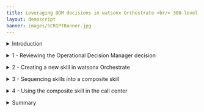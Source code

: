 ```yaml
---
title: Leveraging ODM decisions in watsonx Orchestrate <br/> 300-level live demo
layout: demoscript
banner: images/SCRIPTBanner.jpg
---
```


<span id="top"></span>

<details markdown="1">

<summary>Introduction</summary>

Today we’ll see how IBM watsonx Orchestrate can be used to enhance call center agent productivity, increase compliance with an organization's business procedures, and reduce risk of inconsistency in the decision making process.

Using a customer service scenario, we’ll see how to use watsonx Orchestrate to easily create a 'return validation' skill from an existing IBM Operational Decision Manager (ODM) application. Then, we’ll see how the built-in skill flow capability can be used to sequence several skills into a single activity.

We’re using a customer service example, but the same pattern can be used to leverage any existing deployed decision services across your enterprise.

Let’s get started!


<br/>

</details>

<p/>

<details markdown="1">

<summary>1 - Reviewing the Operational Decision Manager decision</summary>

<br/>

| **1.1** | **Introduce the customer service decision** |
| :--- | :--- |
| **Narration** | FocusCorp uses Operational Decision Manager (ODM) as a backend application to automatically validate and approve return requests from customers.<br/><br/> The company now wants to enable all call center agents to directly access the decision output so they can determine immediately whether a return is approved while on the phone with a customer. <br/>Before seeing how to create such a skill in watsonx Orchestrate, let’s look at the existing application in ODM. |
| **Action** &nbsp; 1.1.1 | Show the ODM Business Console screen that was opened during the demo preparation. Select **Enterprise LDAP** (1), enter the Username **cp4admin** (2), enter the **password** (3) you copied in your notebook, and click **Log in** (4). <inline-notification text="The Decision Center console will start from the last page you were in when you left during your last connection."></inline-notification> <img src="images/1-1-1.png" width="800" /> |
| **Action** &nbsp; 1.1.2 | Click the **LIBRARY** tab. <br/> <img src="images/1-1-2.png" width="800" /> |
| **Narration** | The return policy is managed in ODM by FocusCorp's retail business team, using a dedicated business console called Decision Center. Let’s see how the return policy is implemented in ODM. |
| **Action** &nbsp; 1.1.3 | Click the **Customer Service** decision service. <br/> <img src="images/1-1-3.png" width="800" /> |
| **Action** &nbsp; 1.1.4 | Click the **main** branch. <br/> <img src="images/1-1-4.png" width="800" /> |
| **Action** &nbsp; 1.1.5 | Click the **Decision Artifacts** tab, if you are not already on that tab. <br/> <img src="images/1-1-5.png" width="800" /> |
| **Action** &nbsp; 1.1.6 | Click the **X** to remove any decision artifact filters (if any). <br/> <img src="images/1-1-6.png" width="800" /> |
| **Action** &nbsp; 1.1.7 | Click **Main customer service flow**. <br/> <img src="images/1-1-7.png" width="800" /> |

<br/>

| **1.2** | **Provide an overview of the decision service** |
| :--- | :--- |
| **Narration** | The return validation policy is composed of rule artifacts including ruleflows, decision tables and business rules. <br/><br/> The main ruleflow is the backbone of the decision service. It synchronizes a variety of rules that cover fraud detection, warranty validation, return policy and refund conditions. |
| **Action** &nbsp; 1.2.1 | Click the **Compute refund** box (1) and then the **Refund flow** link (2). <br/> <img src="images/1-2-1.png" width="800" /> |
| **Narration** | Let’s look at one of the decision artifacts. The ‘Shipping fee’ decision table defines the fixed return fee depending on the location of the customer and the type of item being returned. |
| **Action** &nbsp; 1.2.2 | Click the **Estimate shipping fee** box (1) and then the **Shipping fee** link (2) to open the decision table. <br/> <img src="images/1-2-2.png" width="800" /> |
| **Narration** | Each row of the table corresponds to a specific business rule that can also be seen in natural language. In this rule, the return fee for grocery items in the United States is $15. A message is also added to the response to document the decision. |
| **Action** &nbsp; 1.2.3 | Hover your cursor over the header of row 4 to display the 'grocery' business rule. <br/> <img src="images/1-2-3.png" width="800" />  <br/> <img src="images/1-2-3bis.png" width="800" /> |
| **Action** &nbsp; 1.2.4 | Click **Main customer service flow**. <br/> <img src="images/1-2-4.png" width="800" /> |
| **Narration** | This decision service is deployed in a production environment and is invoked by FocusCorp's enterprise applications. Let’s look at the deployment environment. |

<br/>

| **1.3** | **Introduce the production Rule Execution Server** |
| :--- | :--- |
| **Narration** | The ODM Rule Execution Server is a console to monitor rule applications deployed on a given server. From this console, the rule administrator can test a rule application, trace its usage, run diagnostics, and access execution traces when required. |
| **Action** &nbsp; 1.3.1 | Show the ODM **Rule Execution Server** screen that was opened during the demo preparation. <br/> <img src="images/1-3-1.png" width="800" /> |
| **Action** &nbsp; 1.3.2 | Click the **Explorer** tab. <br/> <img src="images/1-3-2.png" width="800" /> |
| **Narration** | Two RuleApps are deployed in this production environment. The 'Customer Service' RuleApp manages the return policy we just looked at in the Decision Center. |
| **Action** &nbsp; 1.3.3 | Click the **FocusCorp_CustomerService** RuleApp. <br/> <img src="images/1-3-3.png" width="800" /> |
| **Action** &nbsp; 1.3.4 | Click the **FocusCorp_Customer_Service** Ruleset. <br/> <img src="images/1-3-4.png" width="800" /> |
| **Narration** | The customer service application has one ruleset with two input parameters -- the customer and the purchase to be returned. Both the decision service and the ruleset it contains are versioned. At execution time, a user can decide to use a specific version, or the latest deployed version of the RuleApp. |
| **Action** &nbsp; 1.3.5 | Point out and explain the **FocusCorp_Customer_Service** ruleset. The output parameter (1), the return decision (2) and the versioning(3). <br/> <img src="images/1-3-5.png" width="800" /> |
| **Narration** | Let’s now see how to leverage these deployed decisions using watsonx Orchestrate to make these return decisions visible to call center agents. |

**[Go to top](#place1)**

<br/><br/>

</details>

<p/>

<details markdown="1">

<summary>2 - Creating a new skill in watsonx Orchestrate</summary>

<br/>

| **2.1** | **Connect the discovery service to the ODM Rule Execution Server** |
| :--- | :--- |
| **Narration** | Let’s now log in to watsonx Orchestrate with the the ‘Builder’ profile. This profile enables us to create, enrich and publish skills. |
| **Action** &nbsp; 2.1.1 | Log in to your watsonx Orchestrate instance. <br/> <img src="images/2-1-1.png" width="800" /> |
| **Action** &nbsp; 2.1.2 | Click the **hamburger** icon. <br/> <img src="images/2-1-2.png" width="800" /> |
| **Action** &nbsp; 2.1.3 | Click **Skills**. <br/> <img src="images/2-1-3.png" width="800" /> |
| **Narration** | watsonx Orchestrate offers a wide variety of skills that can be added for a single individual (personal skill) or the whole team. Let’s create a new personal skill. |
| **Action** &nbsp; 2.1.4 | Click **Add skills**. <br/> <img src="images/2-1-4.png" width="800" /> |
| **Narration** | There are various ways to create a skill in watsonx Orchestrate. One of them is to use a discovery service to create new skills from IBM Cloud Pak for Business Automation that are deployed on SaaS or on premises, or from RPA SaaS. The automation service we want to leverage is deployed on a containerized version of ODM on premises. <br/>|
| **Action** &nbsp; 2.1.5 | Click the **IBM Cloud Pak for Business Automation - On premises** tile. <br/> <img src="images/2-1-5.png" width="800" />  <inline-notification text="If you are using a SaaS environment, click the <strong>IBM Cloud Pak for Business Automation – SaaS</strong> tile and use the basic authentication credentials provided by your SaaS admin."></inline-notification>|
| **Narration** | To access the automation environment, an API key has been generated by the Cloud Pak for Business Automation administrator. With this API key and the cluster URL, we can set up the discovery service and let it access all the automation services deployed in this environment.  |
| **Action** &nbsp; 2.1.6 | Enter your **Username** (1), **API key** (2) and **Connection URL** (3) you stored in your notebook in the demo preparation. Click **Connect** (4). <br/> <img src="images/2-1-6.png" width="800" /> |

<br/>

| **2.2** | **Create the customer service skill from the ODM RuleApp** |
| :--- | :--- |
| **Narration** | The discovery service lets us see all the deployed business automation services we can leverage to create a new skill. |
| **Action** &nbsp; 2.2.1 | Expand the **Automations** folder. <br/> <img src="images/2-2-1.png" width="800" /> |
| **Narration** | ‘FC_CustomerService’ is one of the deployed ODM applications we can leverage. The new skill we are about to create will execute the business rules deployed on the rule execution server that we saw earlier. |
| **Action** &nbsp; 2.2.2 | Select **FC_CustomerService**. <br/> <img src="images/2-2-2.png" width="800" /> |
| **Narration** | Now we'll create a new skill in watsonX Orchestrate. Let’s search for our recently added skill. |
| **Action** &nbsp; 2.2.3 | Select the '**Invokes the execution..**' skill (1) and click **Save as draft** (2). <br/> <img src="images/2-2-3.png" width="800" /> |
| **Narration** | Next, we’ll configure the skill to define how it asks for the input and displays the output. We’ll also train the natural language processing (NLP) engine on the phrases that can be used to invoke the skill. |
| **Action** &nbsp; 2.2.4 | Search for ‘**FC**’ to access the recently imported skill. <br/> <img src="images/2-2-4.png" width="800" /> |
| **Narration** | The discovery service has created a version of the skill that is not yet published. As we can see, it is now ready to be published in the skills catalog. |
| **Action** &nbsp; 2.2.5 | Expand the **Invokes the execution of the decision service operation XXX_FC_CustomerService** skill (XXX are your initials used during demo prep). <inline-notification text="The <strong>Step in the process</strong> for this skill should read '<strong>Just 1 step away to be ready</strong>'. The <strong>Status</strong> for this skill should read '<strong>Ready to publish</strong>'."></inline-notification> <img src="images/2-2-5.png" width="800" /> |
| **Action** &nbsp; 2.2.6 | Make sure you are on the right skill by checking you are the author of the skill. <br/> <img src="images/2-2-6.png" width="800" /> |
| **Narration** | We can now define the way users will interact with our skill. This is required before publishing the skill. |
| **Action** &nbsp; 2.2.7 | Click the corresponding **ellipsis** icon. <br/> <img src="images/2-2-7.png" width="800" /> |
| **Action** &nbsp; 2.2.8 | Click **Enhance this skill**. <br/> <img src="images/2-2-8.png" width="800" /> |

<br/>

| **2.3** | **Publish the customer service skill to your personal skills** |
| :--- | :--- |
| **Narration** | The first thing we'll customize is the title of the skill. On the right we see how the skill will be displayed to users. As this demo environment is shared across various users, we'll add initials to easily find the skill in the catalog. |
| **Action** &nbsp; 2.3.1 | Enter an easy-to-find skill name (e.g., '**New XXX FocusCorp customer service.**' – XXX being your own initials) <br/> <img src="images/2-3-1.png" width="800" /> |
| **Narration** | We can customize how the inputs will be displayed and edit a specific label for each entry. We can also specify what attributes will be required to invoke the skill. |
| **Action** &nbsp; 2.3.2 | Click the **Input** tab. <br/> <img src="images/2-3-2.png" width="800" /> |
| **Action** &nbsp; 2.3.3 | Scroll down to the **customer.name** field. <br/> <img src="images/2-3-3.png" width="800" /> |
| **Action** &nbsp; 2.3.4 | Enter ‘**Customer name**’ in the **customer.name** field. <br/> <img src="images/2-3-4.png" width="800" /> |
| **Narration** | The same procedure is applied for the remaining fields. The output parameters are also customized in the same way. |
| **Action** &nbsp; 2.3.5 <br/> | Click the **Output** tab. <br/> <img src="images/2-3-6.png" width="800" /> |
| **Narration** |  In this scenario, we only need to specify the column headers of the table that contains the decision fields returned by ODM. |
| **Action** &nbsp; 2.3.6 <br/> | Click **Edit response**. <br/> <img src="images/2-3-7.png" width="800" /> |
| **Action** &nbsp; 2.3.7 <br/> | Type ‘**Return decision**’ in the **decision.returnStatus** header field. <br/> <img src="images/2-3-8.png" width="800" /> |
| **Narration** |  The same procedure is applied for the remaining output fields. We have already prepared a fully configured skill that we'll see in a couple of minutes.<br/>Next, we are specifying the phrases orchestrate will use to train the NLP engine. |
| **Action** &nbsp; 2.3.8 | Click the **Phrases** tab. <br/> <img src="images/2-3-10.png" width="800" /> |
| **Action** &nbsp; 2.3.9 | Type ‘**register a claim**’ as a new phrase. Press the enter/return key on your keyboard to save the new phrase. <br/> <img src="images/2-3-11.png" width="800" /> |
| **Narration** |  Our skill is now published in the watsonx Orchestrate catalog. Users are now able to add it to their personal skill sets.|
| **Action** &nbsp; 2.3.10 | Click **Publish**. <br/> <img src="images/2-3-12.png" width="800" /><br/> <img src="images/2-3-13.png" width="800" /> |

<br/>

| **2.4** | **Add the customer service skill to your personal skills** |
| :--- | :--- |
| **Narration** | We can now add this new skill into our personal catalog. |
| **Action** &nbsp; 2.4.1 | Click **Home**. <br/> <img src="images/2-4-1.png" width="800" /> |
| **Action** &nbsp; 2.4.2 | Click **Add skills from the catalog**. <br/> <img src="images/2-4-2.png" width="800" /> |
| **Action** &nbsp; 2.4.3 | Type your ‘**XXX**’ in the search field ('XXX' being your own initials). <br/> <img src="images/2-4-3.png" width="800" /> |
| **Action** &nbsp; 2.4.4 | Click the ‘**XXX_FC_CustomerService API**’ skill ('XXX' being your own initials). <br/> <img src="images/2-4-4.png" width="800" /> |
| **Narration** | Next, we'll connect the skill to the Rule Execution Server. We'll use the ZEN API key that was provided by our ODM administrator to connect to the deployed rule service. |
| **Action** &nbsp; 2.4.5 | Click **Connect app**. <br/> <img src="images/2-4-5.png" width="800" /> |
| **Action** &nbsp; 2.4.6 | Enter the **ZEN API key** (1) you copied in your notebook. Click **Connect app** (2). <br/> <img src="images/2-4-6.png" width="800" /> |
| **Narration** | The skill is connected, and we can now add it into our personal catalog. |
| **Action** &nbsp; 2.4.7 | Click **Add skill +**. <br/> <img src="images/2-4-7.png" width="800" /> |
| **Action** &nbsp; 2.4.8 | Check that your skill is added. <br/> <img src="images/2-4-8.png" width="800" /> |
| **Action** &nbsp; 2.4.9 | Click **Home**. <br/> <img src="images/2-4-9.png" width="800" /> |

<br/>

| **2.5** | **Show the customer service skill** |
| :--- | :--- |
| **Narration** | The new skill is now listed in our personal skills list. In one click, we can invoke it. |
| **Action** &nbsp; 2.5.1 | Click the **New XXX FocusCorp customer service** tile ('XXX' being your own initials). <br/> <img src="images/2-5-1.png" width="800" /> |
| **Narration** | The decision service requires multiple pieces of data to process the return. Instead of requesting the agent to input this data manually, we'll query the FocusCorp database to retrieve the data automatically using another skill. |
| **Action** &nbsp; 2.5.2 | Scroll through the set of required inputs. <br/> <img src="images/2-5-2.png" width="800" /> |
| **Action** &nbsp; 2.5.3 | Click the **XXX FocusCorp Get data from database** skill ('XXX' being your own initials). <br/> <img src="images/2-5-3.png" width="800" /> |
| **Narration** | Let’s use a customer email and product identification number, just like a call center agent would do. |
| **Action** &nbsp; 2.5.4 | Enter ‘**johnsmith@acme.com**’ as the **Customer email** (1). Enter ‘**001**’ as the **Product identification number** (2). Click **Apply** (3). <br/> <img src="images/2-5-4.png" width="800" /> |
| **Narration** | The database skill has returned the customer and item details from the FocusCorp database. We can now use the database skill to feed the decision skill. To do so, we will create a composite skill. |
| **Action** &nbsp; 2.5.5 | Scroll through the result to show the data recovered from the back-end system. <br/> <img src="images/2-5-5.png" width="800" /> |

**[Go to top](#place1)**

<br/><br/>

</details>

<p/>

<details markdown="1">

<summary>3 - Sequencing skills into a composite skill</summary>

<br/>

| **3.1** | **Create the customer service composite skill** |
| :--- | :--- |
| **Narration** | Let’s now work on this composite skill. As an automation builder, we can sequence multiple skills. |
| **Action** &nbsp; 3.1.1 | Click the **hamburger** icon. <br/> <img src="images/3-1-1.png" width="800" /> |
| **Action** &nbsp; 3.1.2 | Click **Skills**. <br/> <img src="images/3-1-2.png" width="800" /> |
| **Action** &nbsp; 3.1.3 | Expand the **Add skills** menu (1). Click **Create a skill flow** (2). <br/> <img src="images/3-1-3.png" width="800" /> |
| **Narration** | The first step is to give a name and description to the composite skill so that users can easily recognize it in the catalog. |
| **Action** &nbsp; 3.1.4 | Click the **pencil** icon to name the skill flow. <br/> <img src="images/3-1-4.png" width="800" /> |
| **Narration** | The description will help users understand the actions performed by the composite skill. |
| **Action** &nbsp; 3.1.5 | Enter a skill name that contains your 'XXX' initials (e.g., '**XXX FocusCorp Register claim**') (1). In the **Description** field, enter ‘**Get the customer and purchase details from the database - Validates return conditions and refunds**’ (2). Click **Save** (3). <br/> <img src="images/3-1-5.png" width="800" /> |
| **Narration** | Next, we must add the two skills we need for this flow. The first one will collect the data from the database. The second one, which we created from ODM, will analyze the data and return a decision. |
| **Action** &nbsp; 3.1.6 | Click the **+** button. <br/> <img src="images/3-1-6.png" width="800" /> |
| **Narration** | Let’s search for the skills we have added in our personal skills. |
| **Action** &nbsp; 3.1.7 | Search for '**XXX**' to find all your skills from the catalog ('XXX' being your own initials). <br/> <img src="images/3-1-7.png" width="800" /> |
| **Action** &nbsp; 3.1.8 | Click the **XXX FocusCorp_Get_Data_from_database** skill ('XXX' being your own initials). <br/> <img src="images/3-1-8.png" width="800" /> |
| **Narration** | We can add the database skill to the flow.|
| **Action** &nbsp; 3.1.9 | Click **Add skill +**. <br/> <img src="images/3-1-9.png" width="800" /> |
| **Action** &nbsp; 3.1.10 | Click **+** button. <br/> <img src="images/3-1-10.png" width="800" /> |
| **Narration** |Next, let’s search for the decision skill. |
| **Action** &nbsp; 3.1.11 | Search for '**XXX**' to find all your skills from the catalog ('XXX' being your own initials). <br/> <img src="images/3-1-11.png" width="800" /> |
| **Narration** | To save time, we will use a pre-configured version of the decision skill.|
| **Action** &nbsp; 3.1.12 | Click the **XXX FocusCorp_Customer_Service** skill ('XXX' being your own initials).  <br/> <img src="images/3-1-12.png" width="800" /> |
| **Action** &nbsp; 3.1.13 | Click **Add skill +**. <br/> <img src="images/3-1-13.png" width="800" /> |
| **Action** &nbsp; 3.1.14 | Click the second skill in the flow. <br/> <img src="images/3-1-14.png" width="800" /> |
| **Narration** | The two skills are now sequenced in the flow. Next, we must map the output parameters of the database skill to the input fields of the decision skill. This operation can be automated using watsonx Orchestrate’s intelligent mapping capability. Orchestrate is able to suggest a mapping based on attributes, names and types. |
| **Action** &nbsp; 3.1.15 | Click **Generate mapping suggestions**. <br/> <img src="images/3-1-15.png" width="800" /> |
| **Narration** | We can see all the attributes are correctly mapped between the two skills in just a single click. No additional action is required. We can now save the skill to add it to the catalog, as well as publish it to users. |
| **Action** &nbsp; 3.1.16 | Point out the mapped values. <br/> <img src="images/3-1-16.png" width="800" /> |
| **Action** &nbsp; 3.1.17 | Expand the **Actions** menu (1). Click **Save as draft** (2). <br/> <img src="images/3-1-17.png" width="800" /> |
| **Narration** | Let’s now enhance the composite skill by adding some phrases that will be used to invoke the skill in the chat interface of watsonx Orchestrate. |
| **Action** &nbsp; 3.1.18 | Expand the **Actions** menu (1). Click **Enhance** (2). <br/> <img src="images/3-1-18.png" width="800" /> |
| **Action** &nbsp; 3.1.19 | Click **Phrases**. <br/> <img src="images/3-1-19.png" width="800" /> |
| **Narration** | Let's add ‘return a product’ to the training set. Many more phrases can be added to improve the NLP training. |
| **Action** &nbsp; 3.1.20 | Type '**return a product**’. <br/> <img src="images/3-1-20.png" width="800" /> |
| **Narration** | Our composite skill is ready to be published. Just by entering ‘return a product’ in the chat interface, watsonx Orchestrate will understand that this skill should be used. |
| **Action** &nbsp; 3.1.21 | Click **Publish**. <br/> <img src="images/3-1-21.png" width="800" /> |
| **Action** &nbsp; 3.1.22 | Click **Home**. <br/> <img src="images/3-1-22.png" width="800" /> |

**[Go to top](#place1)**

<br/><br/>

</details>

<p/>

<details markdown="1">

<summary>4 - Using the composite skill in the call center</summary>

<br/>

| **4.1** | **Add the customer service composite skill** |
| :--- | :--- |
| **Narration** | Since we are using a shared environment for this demonstration, we'll need to add the composite skill to our personal skillset. In a real life situation, the skill would be added to the team skillset so that any call center agent could easily access it. |
| **Action** &nbsp; 4.1.1 | Click **Add skills from the catalog**. <br/> <img src="images/4-1-1.png" width="800" /> |
| **Action** &nbsp; 4.1.2 | Type your '**XXX**' initials to find all your skills from the catalog. <br/> <img src="images/4-1-2.png" width="800" /> |
| **Action** &nbsp; 4.1.3 | Click the **Composite** tile. <br/> <img src="images/4-1-3.png" width="800" /> |
| **Action** &nbsp; 4.1.4 | Search for ‘**XXX**’ (‘XXX’ being your own initials). <br/> <img src="images/4-1-4.png" width="800" /> |
| **Action** &nbsp; 4.1.5 | Click **Add skill +**. <br/> <img src="images/4-1-5.png" width="800" /> |
| **Action** &nbsp; 4.1.6 | Check that your skill is added. Click **Home**. <br/> <img src="images/4-1-6.png" width="800" /> |

<br/>

| **4.2** | **Use the customer service composite skill** |
| :--- | :--- |
| **Narration** | We're now ready to use the composite skill.<br/> Let's now assume the role of a customer service agent who receives a call from a customer. We'll ask for their customer email and the product ID of the item to be returned. |
| **Action** &nbsp; 4.2.2 | Type ‘**return a product**’ and press the enter/return key on your keyboard. <br/> <img src="images/4-2-2.png" width="800" /> |
| **Action** &nbsp; 4.2.3 | Enter ‘**alexgreen@acme.com**’ as the **Customer email** (1). Enter ‘**001**’ as the **Product indentification number** (2). Click **Apply** (3). <br/> <img src="images/4-2-3.png" width="800" /> |
| **Narration** | The customer tells us they are returning the product because it arrived late. |
| **Action** &nbsp; 4.2.4 | For the **Return reason** field, select **Arrived_late** (1). For the **Item condition** field, select **Opened** (2). Click **Show all fields** (3). <br/> <img src="images/4-2-4.png" width="800" /> |
| **Narration** | All the other required fields have been automatically pre-filled, saving us a lot of time. |
| **Action** &nbsp; 4.2.5 | Point out the other pre-filled fields. <br/> <img src="images/4-2-5.png" width="800" /> |
| **Action** &nbsp; 4.2.6 | Scroll down and click **Show fewer fields**. <br/> <img src="images/4-2-6.png" width="800" /> |
| **Action** &nbsp; 4.2.7 | Click **Apply**. <br/> <img src="images/4-2-7.png" width="800" /> |
| **Narration** | In one click, the ODM decision service returns a decision and additional information, such as the refund amount or any required shipping fees. All these results have been dynamically calculated by the rules we saw at the beginning of this scenario.<inline-notification text="You can execute the demonstration with different combination of users (e.g.: other emails below) and items (see highlighted product numbers below) to show the different decision outcomes."></inline-notification> <img src="images/4-2-9.png" width="800" /> <img src="images/4-2-10.png" width="800" /> |
| **Action** &nbsp; 4.2.8 | Point out the decision results. <br/> <img src="images/4-2-8.png" width="800" /> |

<br/>

**[Go to top](#place1)**

<br/><br/>

</details>

<p/>

<details markdown="1">

<summary>Summary</summary>

In this demo, we saw how a company uses IBM watsonx Orchestrate to leverage and expose existing ODM Decision Services in new ways. 

We used the Discovery Service to create a new skill that invokes rule-based decisions manged by ODM. We then created a composite skill that orchestrates a sequence of skills, mapping their respective inputs and outputs automatically. Finally, we used watsonx Orchestrate NLP to invoke this composite skill using a chat interface.

Thank you for attending today’s presentation.

**[Go to top](#place1)**

<br/><br/>

</details>